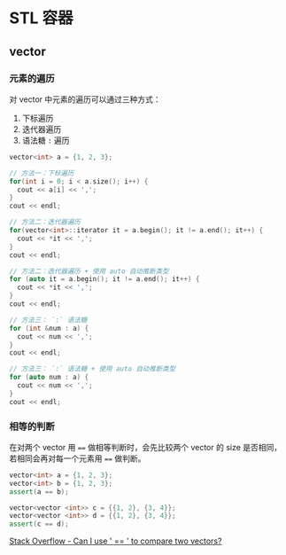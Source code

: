 # STL 容器

## vector

### 元素的遍历

对 vector 中元素的遍历可以通过三种方式：

1. 下标遍历
2. 迭代器遍历
3. 语法糖 `:` 遍历

```cpp
vector<int> a = {1, 2, 3};

// 方法一：下标遍历
for(int i = 0; i < a.size(); i++) {
  cout << a[i] << ',';
}
cout << endl;

// 方法二：迭代器遍历
for(vector<int>::iterator it = a.begin(); it != a.end(); it++) {
  cout << *it << ',';
}
cout << endl;

// 方法二：迭代器遍历 + 使用 auto 自动推断类型
for (auto it = a.begin(); it != a.end(); it++) {
  cout << *it << ',';
}
cout << endl;

// 方法三： `:` 语法糖
for (int &num : a) {
  cout << num << ',';
}
cout << endl;

// 方法三： `:` 语法糖 + 使用 auto 自动推断类型
for (auto num : a) {
  cout << num << ',';
}
cout << endl;
```

### 相等的判断

在对两个 vector 用 `==` 做相等判断时，会先比较两个 vector 的 size 是否相同，若相同会再对每一个元素用 `==` 做判断。

```cpp {3,7}
vector<int> a = {1, 2, 3};
vector<int> b = {1, 2, 3};
assert(a == b);

vector<vector <int>> c = {{1, 2}, {3, 4}};
vector<vector <int>> d = {{1, 2}, {3, 4}};
assert(c == d);
```

[Stack Overflow - Can I use ' == ' to compare two vectors?](https://stackoverflow.com/questions/16422486/can-i-use-to-compare-two-vectors-i-tried-it-and-seems-to-be-working-fine)

<Vssue title="C++ STL 容器" />
